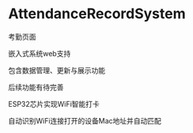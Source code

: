 # AttendanceRecordSystem
考勤页面

嵌入式系统web支持

包含数据管理、更新与展示功能

后续功能有待完善

ESP32芯片实现WiFi智能打卡

自动识别WiFi连接打开的设备Mac地址并自动匹配
